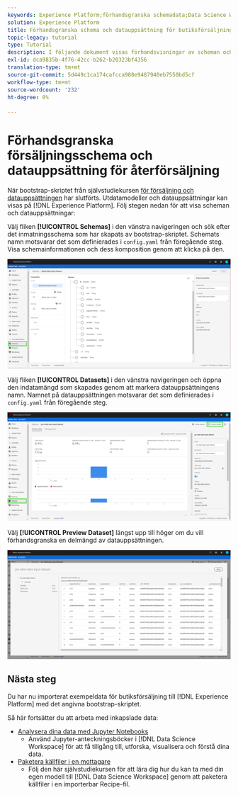```yaml
---
keywords: Experience Platform;förhandsgranska schemadata;Data Science Workspace;populära ämnen
solution: Experience Platform
title: Förhandsgranska schema och datauppsättning för butiksförsäljning
topic-legacy: tutorial
type: Tutorial
description: I följande dokument visas förhandsvisningar av scheman och datauppsättningar på Adobe Experience Platform.
exl-id: dca9835b-4f76-42cc-b262-b20323bf4356
translation-type: tm+mt
source-git-commit: 5d449c1ca174cafcca988e9487940eb7550bd5cf
workflow-type: tm+mt
source-wordcount: '232'
ht-degree: 0%

---
```


# Förhandsgranska försäljningsschema och datauppsättning för återförsäljning

När bootstrap-skriptet från självstudiekursen [för försäljning och datauppsättningen](./create-retails-sales-dataset.md) har slutförts. Utdatamodeller och datauppsättningar kan visas på [!DNL Experience Platform]. Följ stegen nedan för att visa scheman och datauppsättningar:

Välj fliken **[!UICONTROL Schemas]** i den vänstra navigeringen och sök efter det inmatningsschema som har skapats av bootstrap-skriptet. Schemats namn motsvarar det som definierades i `config.yaml` från föregående steg. Visa schemainformationen och dess komposition genom att klicka på den.

![](../images/models-recipes/access-data/schema.PNG)

Välj fliken **[!UICONTROL Datasets]** i den vänstra navigeringen och öppna den indatamängd som skapades genom att markera datauppsättningens namn. Namnet på datauppsättningen motsvarar det som definierades i `config.yaml` från föregående steg.

![](../images/models-recipes/access-data/dataset.PNG)

Välj **[!UICONTROL Preview Dataset]** längst upp till höger om du vill förhandsgranska en delmängd av datauppsättningen.

![](../images/models-recipes/access-data/preview.PNG)

## Nästa steg

Du har nu importerat exempeldata för butiksförsäljning till [!DNL Experience Platform] med det angivna bootstrap-skriptet.

Så här fortsätter du att arbeta med inkapslade data:
- [Analysera dina data med Jupyter Notebooks](../jupyterlab/analyze-your-data.md)
   - Använd Jupyter-anteckningsböcker i [!DNL Data Science Workspace] för att få tillgång till, utforska, visualisera och förstå dina data.
- [Paketera källfiler i en mottagare](./package-source-files-recipe.md)
   - Följ den här självstudiekursen för att lära dig hur du kan ta med din egen modell till [!DNL Data Science Workspace] genom att paketera källfiler i en importerbar Recipe-fil.
